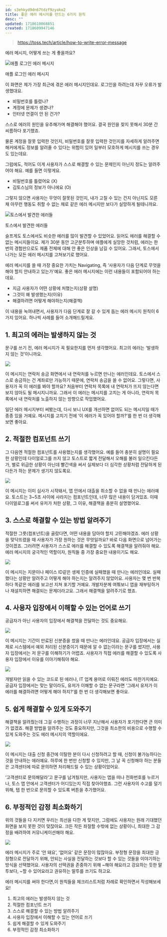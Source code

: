 ```yaml
---
id: s3ehkyd9dn67tdzf9zyako2
title: 좋은 에러 메시지를 만드는 6가지 원칙
desc: ""
updated: 1718610068851
created: 1718609947146
---
```


> https://toss.tech/article/how-to-write-error-message

에러 메시지, 어떻게 쓰는 게 좋을까요?

![애플 로그인 에러 메시지](https://static.toss.im/ipd-tcs/toss_core/live/f99d516e-c716-44eb-a37d-e12635c9acee/Untitled.png)

애플 로그인 에러 메시지

이 화면은 제가 가장 최근에 겪은 에러 메시지인데요. 로그인을 하려는데 자꾸 오류가 발생했대요.

- 비밀번호를 틀렸나?
- 계정에 문제가 생겼나?
- 인터넷 연결이 안 된 건가?

스스로 에러의 원인을 유추해가며 해결해야 했어요. 결국 원인을 찾지 못해서 30분 간 씨름하다 포기했죠.

물론 계정을 잘못 입력한 것인지, 비밀번호를 잘못 입력한 것인지를 자세하게 알려주면 해커에게도 정보를 알려줄 수 있다는 위험이 있어 일부러 모호하게 메시지를 쓰는 경우도 있는데요.

그럼에도, 적어도 이게 사용자가 스스로 해결할 수 있는 문제인지 아닌지 정도는 알려주어야 해요. 예를 들면 이렇게요.

- 비밀번호를 틀렸어요 (X)
- 김토스님의 정보가 아니에요 (O)

그렇지 않으면 사용자는 무엇이 잘못된 것인지, 내가 고칠 수 있는 건지 아닌지도 모른 채 아무런 행동도 취할 수 없는 채로 같은 에러 메시지만 보다가 실망하게 될테니까요.

![토스에서 발견한 에러들](https://static.toss.im/ipd-tcs/toss_core/live/95c2f70f-7694-4574-b345-f8df534355a0/Untitled.png)

토스에서 발견한 에러들

슬프게도 토스에서도 비슷한 에러를 많이 발견할 수 있었어요. 읽어도 에러를 해결할 수 없는 메시지들이요. 제가 30분 동안 고군분투하며 애플에게 실망한 것처럼, 에러는 한 번의 경험만으로도 제품 전체에 대해 안 좋은 인상을 남길 수 있어요. 그래서, 토스에서 나가는 모든 에러 메시지를 고쳐보기로 했어요.

에러 메시지를 쓸 때 가장 중요한 가치는 Navigating, 즉 ‘사용자가 다음 단계로 무엇을 해야 할지 안내하고 있는가’예요. 좋은 에러 메시지에는 이런 내용들이 포함되어야 하는데요.

- 지금 사용자가 어떤 상황에 처했는지(상황 설명)
- 그것이 왜 발생했는지(이유)
- 해결하려면 어떻게 해야하는지(해결책)

이 내용을 녹여내면서, 사용자가 다음 단계로 잘 갈 수 있게 돕는 에러 메시지 원칙이 6가지 있어요. 하나씩 사례를 들어 소개해드릴게요.

## 1. 최고의 에러는 발생하지 않는 것

문구를 쓰기 전, 에러 메시지가 꼭 필요한지를 먼저 생각했어요. 최고의 에러는 ‘발생하지 않는 것’이니까요.

![](https://static.toss.im/ipd-tcs/toss_core/live/7d925936-d447-4927-a734-adeee6691319/Untitled.png)

이 메시지는 연락처 송금 화면에서 내 연락처를 누르면 만나는 에러인데요. 토스에서 스스로 송금하는 건 계좌로만 가능하기 때문에, 연락처 송금을 쓸 수 없어요. 그렇다면, 사용자가 꼭 이 에러를 봐야 할까요? 처음부터 연락처 목록에 내 연락처가 뜨지 않는다면 보지 않아도 될 메시지니까요. 그래서 이 에러는 메시지를 고치는 게 아니라, 연락처 목록에서 내 연락처를 노출하지 않는 방향으로 작업했어요.

일단 에러 메시지부터 써봤는데, 다시 보니 UX를 개선하면 없어도 되는 메시지일 때가 종종 있을 거예요. 메시지를 고치기 전에 ‘이 에러가 꼭 있어야 할까?’를 한 번 더 생각해보면 좋아요.

## 2. 적절한 컴포넌트 쓰기

그 다음엔 적절한 컴포넌트를 사용했는지를 생각했어요. 예를 들어 충분히 설명이 필요한 상황인데 다이얼로그를 쓰지 않고 토스트로 짧게 전달해서 오해를 불러 일으킨다든가, 별로 위급한 상황이 아닌데 빨간색을 써서 실제보다 더 심각한 상황처럼 전달하게 된다든가 하는 문제가 생기지 않도록요.

![](https://static.toss.im/ipd-tcs/toss_core/live/5f5afe9f-4447-4122-9b8f-57be237ebe68/Untitled.png)

이 메시지는 이미 심사가 시작돼서, 앱 안에서 대출을 취소할 수 없을 때 만나는 에러예요. 토스트는 3~5초 사이에 사라지는 컴포넌트인데, 너무 많은 내용이 담겨있죠. 이때 다이얼로그를 써서 유저가 처한 상황, 그 이유, 해결책을 충분히 설명했어요.

## 3. 스스로 해결할 수 있는 방법 알려주기

적절한 그릇(컴포넌트)을 골랐다면, 어떤 내용을 담아야 할지 고민해야겠죠. 에러 상황을 맞닥뜨렸을 때 사용자가 가장 원하는 것은 무엇일까요? 바로 다음 화면으로 넘어가는 것이겠죠. 그러려면 사용자가 스스로 에러를 해결할 수 있도록 해결책을 알려줘야 해요. 에러 메시지의 궁극적인 역할이자, 원칙들 중 가장 중요한 내용이기도 해요.

![](https://static.toss.im/ipd-tcs/toss_core/live/ed8475fb-67e2-49d3-b4b4-9bbfaafa62b9/Untitled.png)

이 메시지는 지문이나 페이스 ID같은 생체 인증에 실패했을 때 만나는 에러인데요. 실패했다는 상황만 알려주고 어떻게 해야 하는지는 알려주지 않았어요. 사용자는 몇 번 반복하다 똑같은 에러를 보고선 지쳐 포기할 거예요. 개발자분께 여쭤보니 앱을 재부팅하거나 재설치하면 해결되는 문제더라고요. 그래서 해결책을 알려주기로 했죠.

## 4. 사용자 입장에서 이해할 수 있는 언어로 쓰기

공급자가 아닌 사용자의 입장에서 해결책을 전달하는 것도 중요해요.

![](https://static.toss.im/ipd-tcs/toss_core/live/4a56d9bf-98fb-4cf5-a700-5eba2a4f7abb/Untitled.png)

이 메시지는 기간이 만료된 신분증을 썼을 때 만나는 에러인데요. 공급자 입장에서는 실제로 시스템에서 예외 처리된 신분증이기 때문에 알 수 없는이라는 문구를 썼지만, 사용자 입장에서는 저 문구를 이해하기가 어렵죠. 사용자가 직접 에러를 해결할 수 있도록 사용자 입장에서 이유를 이야기해줘야 해요.

![](https://static.toss.im/ipd-tcs/toss_core/live/1fcb012d-1525-49d0-a569-79565646607a/Untitled.png)

개발자만 읽을 수 있는 코드로 된 에러나, IT 업계 용어로 이뤄진 에러도 마찬가지예요. 공급자 입장에서는 맞는 말이라도, 유저가 이해할 수 없는 문구라면 ‘그래서 유저가 이 에러를 해결하려면 어떻게 해야 하지?’를 한 번 더 생각해보면 좋아요.

## 5. 쉽게 해결할 수 있게 도와주기

해결책을 알려줬는데 그걸 수행하는 과정이 너무 지난해서 사용자가 포기한다면 큰 의미가 없겠죠. 해결 방법을 알려주는 것도 중요하지만, 그것을 최소한의 비용으로 수행할 수 있게 도와주는 것도 에러 메시지의 역할이에요.

![](https://static.toss.im/ipd-tcs/toss_core/live/fc6fe4b1-9c10-4495-90c3-a5a92ee5c0c1/Untitled.png)

이 메시지는 대출 신청 중간에 이탈한 분이 다시 신청하려고 할 때, 신청이 불가능하다는 것을 안내하는 에러예요. 하루에 한 번만 신청할 수 있지만, 그 날 꼭 신청해야 하는 분들은 고객센터에 따로 문의하면 처리해드릴 수 있는 상황이었어요.

‘고객센터로 문의해달라’고 문구를 남겨뒀지만, 사용자는 앱을 떠나 전화번호를 누르거나, 토스 앱 안에서 고객센터가 어디있는지 직접 찾아야했죠. 그런 사용자의 수고를 덜기 위해, 탭 한 번으로 문의할 수 있도록 버튼을 추가했어요.

## 6. 부정적인 감정 최소화하기

위의 것들을 다 지키면 우리는 최선을 다한 게 맞지만, 그럼에도 사용자는 원래 기대했던 화면을 보지 못한 것이 맞잖아요. 크든 작든 좌절할 수밖에 없는 상황이니, 최대한 그 감정을 배려하여 커뮤니케이션해야 해요.

![](https://static.toss.im/ipd-tcs/toss_core/live/5947050b-3abc-4e48-96fd-a69a7272c52c/Untitled.png)

에러 메시지가 주로 ‘안 돼요’, ‘없어요’ 같은 문장이 많잖아요. 부정형 문장을 최대한 긍정형으로 전달하기 위해, 안되는 사실을 전달하는 것보다 할 수 있는 것들을 이야기하는 방식을 선택했어요. 사용자의 선택권을 존중하기 위해 ~해야 해요라고 강요하는 듯한 말투보다, ~할 수 있어요라고 권유하는 말투를 쓰기도 하고요.

에러 메시지를 써야 한다면,이 원칙들을 체크리스트처럼 차례로 확인하면서 작성해보세요!

1. 최고의 에러는 발생하지 않는 것
2. 적절한 컴포넌트 쓰기
3. 스스로 해결할 수 있는 방법 알려주기
4. 사용자 입장에서 이해할 수 있는 언어로 쓰기
5. 쉽게 해결할 수 있게 도와주기
6. 부정적인 감정 최소화하기
